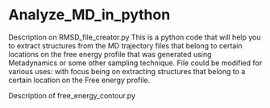 # Analyze_MD_in_python

Description on RMSD_file_creator.py
This is a python code that will help you to extract structures from the MD trajectory files that belong to certain locations on the free energy profile that was generated using Metadynamics or some other sampling technique.
File could be modified for various uses: with focus being on extracting structures that belong to a certain location on the Free energy profile.

Description of free_energy_contour.py

